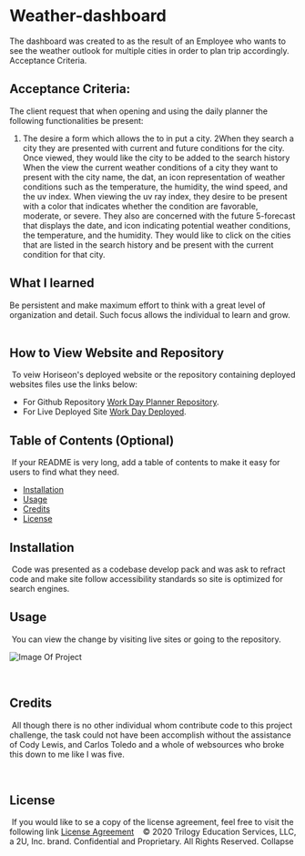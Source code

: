 # Weather-dashboard

The dashboard was created to as the result of an Employee who wants to see the weather outlook for multiple cities in order to plan trip accordingly. 
Acceptance Criteria.  

## Acceptance Criteria: 

The client request that when opening and using the daily planner the following functionalities be present:
1. The desire a form which allows the to in put a city.
2When they search a city they are presented with current and future conditions for the city.
Once viewed, they would like the city to be added to the search history
When the view the current weather conditions of a city they want to present with the city name, the dat, an icon representation of weather conditions such as the temperature, the humidity, the wind speed, and the uv index.
When viewing the uv ray index, they desire to be present with a color that indicates whether the condition are favorable, moderate, or severe.
They also are concerned with the future 5-forecast that displays the date, and icon indicating potential weather conditions, the temperature, and the humidity.
They would like to click on the cities that are listed in the search history and be present with the current condition for that city.

## What I learned

Be persistent and make maximum effort to think with a great level of organization and detail.  Such focus allows the individual to learn and grow.  
​
## How to View Website and Repository
​
To veiw Horiseon's deployed website or the repository containing deployed websites files use the links below:

* For Github Repository [Work Day Planner Repository](https://github.com/KHudaKoz/daily-planner).
​
* For Live Deployed Site [Work Day Deployed](https://khudakoz.github.io/daily-planner/.).
​
​
## Table of Contents (Optional)
​
If your README is very long, add a table of contents to make it easy for users to find what they need.
​
* [Installation](#installation)
* [Usage](#usage)
* [Credits](#credits)
* [License](#license)
​
​
## Installation
​
Code was presented as a codebase develop pack and was ask to refract code and make site follow accessibility standards so site is optimized for search engines. 

## Usage 
​
You can view the change by visiting live sites or going to the repository.   

![Image Of Project](assets/images/dailysnip.png)

​

## Credits 
​
All though there is no other individual whom contribute code to this project challenge,  the task could not have been accomplish without the assistance of Cody Lewis, and Carlos Toledo and a whole of websources who broke this down to me like I was five.


​
​
## License
​
If you would like to se a copy of the license agreement, feel free to visit the following link [License Agreement](https://github.com/KHudaKoz/code-quiz/blob/main/LICENSE)
​
​
​
© 2020 Trilogy Education Services, LLC, a 2U, Inc. brand. Confidential and Proprietary. All Rights Reserved.
Collapse


